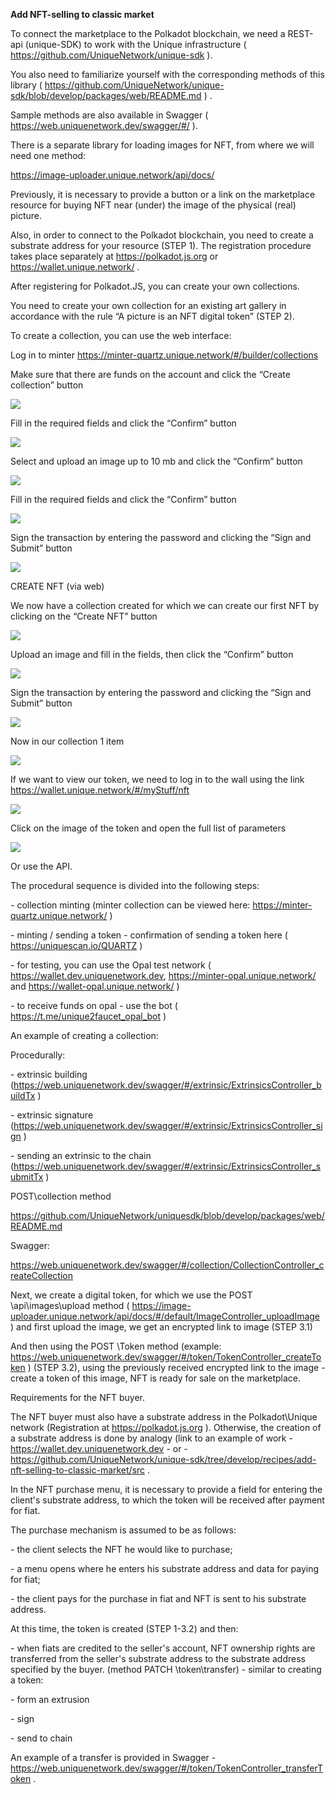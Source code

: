 ﻿**Add NFT-selling to classic market**



To connect the marketplace to the Polkadot blockchain, we need a REST-api (unique-SDK) to work with the Unique infrastructure ( <https://github.com/UniqueNetwork/unique-sdk> ).

You also need to familiarize yourself with the corresponding methods of this library ( <https://github.com/UniqueNetwork/unique-sdk/blob/develop/packages/web/README.md> ) .

Sample methods are also available in Swagger ( <https://web.uniquenetwork.dev/swagger/#/> ).

There is a separate library for loading images for NFT, from where we will need one method:

<https://image-uploader.unique.network/api/docs/>

Previously, it is necessary to provide a button or a link on the marketplace resource for buying NFT near (under) the image of the physical (real) picture.

Also, in order to connect to the Polkadot blockchain, you need to create a substrate address for your resource (STEP 1). The registration procedure takes place separately at https://polkadot.js.org or <https://wallet.unique.network/> .

After registering for Polkadot.JS, you can create your own collections. 

You need to create your own collection for an existing art gallery in accordance with the rule “A picture is an NFT digital token” (STEP 2).

To create a collection, you can use the web interface:

Log in to minter <https://minter-quartz.unique.network/#/builder/collections> 

Make sure that there are funds on the account and click the “Create collection” button

![](Aspose.Words.126ef526-4778-4da5-be84-9d036c121bce.001.png)

Fill in the required fields and click the “Confirm” button

![](Aspose.Words.126ef526-4778-4da5-be84-9d036c121bce.002.png)

Select and upload an image up to 10 mb and click the “Confirm” button

![](Aspose.Words.126ef526-4778-4da5-be84-9d036c121bce.003.png)



Fill in the required fields and click the “Confirm” button

![](Aspose.Words.126ef526-4778-4da5-be84-9d036c121bce.004.png)

Sign the transaction by entering the password and clicking the “Sign and Submit” button

![](Aspose.Words.126ef526-4778-4da5-be84-9d036c121bce.005.png)

CREATE NFT (via web)

We now have a collection created for which we can create our first NFT by clicking on the “Create NFT” button

![](Aspose.Words.126ef526-4778-4da5-be84-9d036c121bce.006.png)

Upload an image and fill in the fields, then click the “Confirm” button

![](Aspose.Words.126ef526-4778-4da5-be84-9d036c121bce.007.png)

Sign the transaction by entering the password and clicking the “Sign and Submit” button

![](Aspose.Words.126ef526-4778-4da5-be84-9d036c121bce.008.png)

Now in our collection 1 item

![](Aspose.Words.126ef526-4778-4da5-be84-9d036c121bce.009.png)

If we want to view our token, we need to log in to the wall using the link <https://wallet.unique.network/#/myStuff/nft> 

![](Aspose.Words.126ef526-4778-4da5-be84-9d036c121bce.010.png)

Click on the image of the token and open the full list of parameters

![](Aspose.Words.126ef526-4778-4da5-be84-9d036c121bce.011.png) 

Or use the API.

The procedural sequence is divided into the following steps:

\- collection minting (minter collection can be viewed here: <https://minter-quartz.unique.network/> )

\- minting / sending a token - confirmation of sending a token here ( <https://uniquescan.io/QUARTZ> )

\- for testing, you can use the Opal test network ( https://wallet.dev.uniquenetwork.dev, https://minter-opal.unique.network/ and <https://wallet-opal.unique.network/> )

\- to receive funds on opal - use the bot ( <https://t.me/unique2faucet_opal_bot> )

An example of creating a collection:

Procedurally:

\- extrinsic building (<https://web.uniquenetwork.dev/swagger/#/extrinsic/ExtrinsicsController_buildTx> )

\- extrinsic signature (<https://web.uniquenetwork.dev/swagger/#/extrinsic/ExtrinsicsController_sign> )

\- sending an extrinsic to the chain (<https://web.uniquenetwork.dev/swagger/#/extrinsic/ExtrinsicsController_submitTx> )

POST\collection method

<https://github.com/UniqueNetwork/uniquesdk/blob/develop/packages/web/README.md> 

Swagger:

<https://web.uniquenetwork.dev/swagger/#/collection/CollectionController_createCollection> 

Next, we create a digital token, for which we use the POST \api\images\upload method ( <https://image-uploader.unique.network/api/docs/#/default/ImageController_uploadImage> ) and first upload the image, we get an encrypted link to image (STEP 3.1)

And then using the POST \Token method (example: <https://web.uniquenetwork.dev/swagger/#/token/TokenController_createToken> ) (STEP 3.2), using the previously received encrypted link to the image - create a token of this image, NFT is ready for sale on the marketplace.

Requirements for the NFT buyer.

The NFT buyer must also have a substrate address in the Polkadot\Unique network (Registration at https://polkadot.js.org ). Otherwise, the creation of a substrate address is done by analogy (link to an example of work - <https://wallet.dev.uniquenetwork.dev> - or -  <https://github.com/UniqueNetwork/unique-sdk/tree/develop/recipes/add-nft-selling-to-classic-market/src> .

In the NFT purchase menu, it is necessary to provide a field for entering the client's substrate address, to which the token will be received after payment for fiat.

The purchase mechanism is assumed to be as follows:

\- the client selects the NFT he would like to purchase;

\- a menu opens where he enters his substrate address and data for paying for fiat;

\- the client pays for the purchase in fiat and NFT is sent to his substrate address.

At this time, the token is created (STEP 1-3.2) and then:

\- when fiats are credited to the seller's account, NFT ownership rights are transferred from the seller's substrate address to the substrate address specified by the buyer. (method PATCH \token\transfer) - similar to creating a token:

\- form an extrusion

\- sign

\- send to chain

An example of a transfer is provided in Swagger - <https://web.uniquenetwork.dev/swagger/#/token/TokenController_transferToken> .
